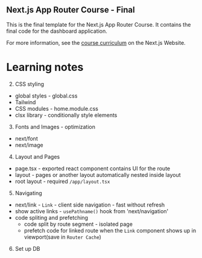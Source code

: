 ## Next.js App Router Course - Final

This is the final template for the Next.js App Router Course. It contains the final code for the dashboard application.

For more information, see the [course curriculum](https://nextjs.org/learn) on the Next.js Website.

# Learning notes
2. CSS styling
* global styles - global.css
* Tailwind
* CSS modules - home.module.css
* clsx library - conditionally style elements
3. Fonts and Images - optimization
* next/font
* next/image
4. Layout and Pages
* page.tsx - exported react component contains UI for the route
* layout - pages or another layout automatically nested inside layout
* root layout - required `/app/layout.tsx`
5. Navigating
* next/link - `Link` - client side navigation - fast without refresh
* show active links - `usePathname()` hook from 'next/navigation'
* code spliting and prefetching
  - code split by route segment - isolated page
  - prefetch code for linked route when the `Link` component shows up in viewport(save in `Router Cache`)
6. Set up DB